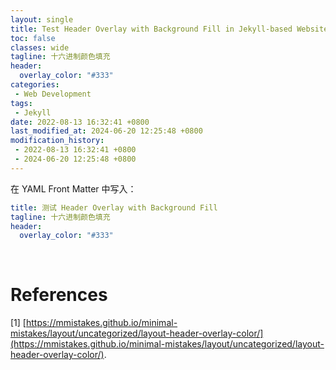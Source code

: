 ```yaml
---
layout: single
title: Test Header Overlay with Background Fill in Jekyll-based Website
toc: false
classes: wide
tagline: 十六进制颜色填充
header:
  overlay_color: "#333"
categories: 
 - Web Development
tags:
 - Jekyll
date: 2022-08-13 16:32:41 +0800
last_modified_at: 2024-06-20 12:25:48 +0800
modification_history:
 - 2022-08-13 16:32:41 +0800
 - 2024-06-20 12:25:48 +0800
---
```


在 YAML Front Matter 中写入：

```yaml
title: 测试 Header Overlay with Background Fill
tagline: 十六进制颜色填充
header:
  overlay_color: "#333"
```

<br>

# References

[1] [https://mmistakes.github.io/minimal-mistakes/layout/uncategorized/layout-header-overlay-color/](https://mmistakes.github.io/minimal-mistakes/layout/uncategorized/layout-header-overlay-color/).
